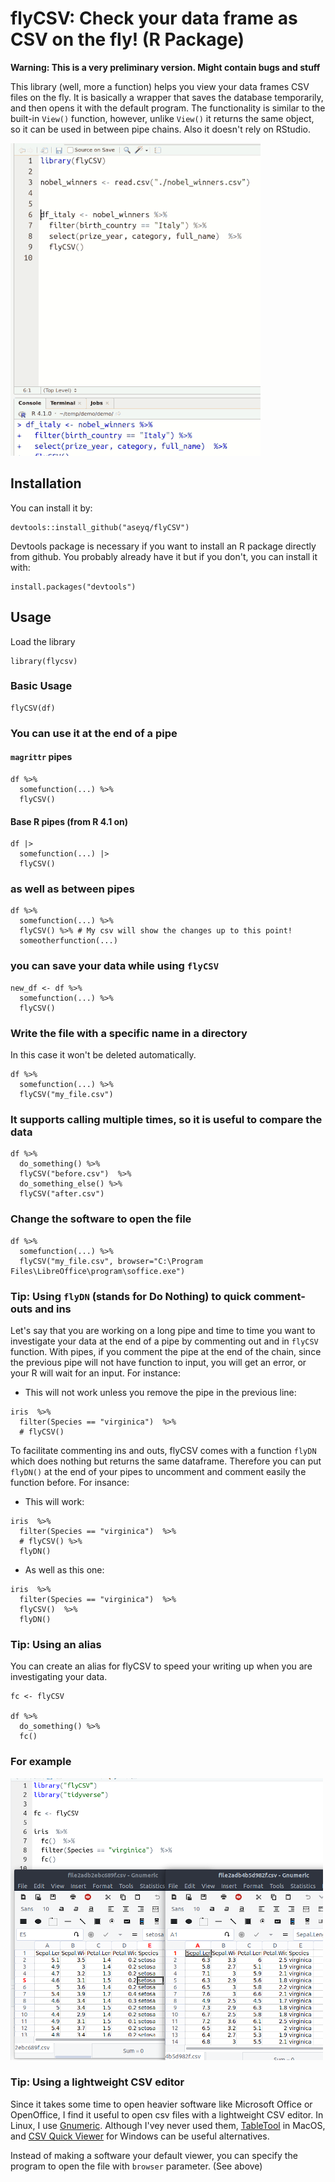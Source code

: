 # flyCSV: Check your data frame as CSV on the fly!  (R Package)
**Warning: This is a very preliminary version. Might contain bugs and stuff**

This library (well, more a function) helps you view your data frames CSV files on the fly. It is basically a wrapper that saves the database temporarily, and then opens it with the default program. The functionality is similar to the built-in `View()` function, however, unlike `View()` it returns the same object, so it can be used in between pipe chains. Also it doesn't rely on RStudio.

![example](https://raw.githubusercontent.com/aseyq/flyCSV/main/excluded/images/example.gif)


## Installation
You can install it by:

```
devtools::install_github("aseyq/flyCSV")
```

Devtools package is necessary if you want to install an R package directly from github. You probably already have it but if you don't, you can install it with:

```
install.packages("devtools")
```


## Usage
Load the library
```{r}
library(flycsv)
```

### Basic Usage
```{r}
flyCSV(df)
```

### You can use it at the end of a pipe
#### `magrittr` pipes
```{r}
df %>%
  somefunction(...) %>%
  flyCSV()
```  
  
#### Base R pipes (from R 4.1 on)
```{r}
df |>
  somefunction(...) |>
  flyCSV()
```
  
### as well as between pipes
```{r}
df %>%
  somefunction(...) %>%
  flyCSV() %>% # My csv will show the changes up to this point!
  someotherfunction(...)
```  


### you can save your data while using `flyCSV`
```{r}
new_df <- df %>%
  somefunction(...) %>%
  flyCSV() 
```  



### Write the file with a specific name in a directory
In this case it won't be deleted automatically.
```
df %>%
  somefunction(...) %>%
  flyCSV("my_file.csv")
```

### It supports calling multiple times, so it is useful to compare the data
```{r}
df %>%
  do_something() %>%
  flyCSV("before.csv")  %>% 
  do_something_else() %>%    
  flyCSV("after.csv")
```

### Change the software to open the file
```
df %>%
  somefunction(...) %>%
  flyCSV("my_file.csv", browser="C:\Program Files\LibreOffice\program\soffice.exe")
```
### Tip: Using `flyDN` (stands for Do Nothing) to quick comment-outs and ins
Let's say that you are working on a long pipe and time to time you want to investigate your 
data at the end of a pipe by commenting out and in `flyCSV` function. With pipes, if you
comment the pipe at the end of the chain, since the previous pipe will not have function to
input, you will get an error, or your R will wait for an input. For instance:

- This will not work unless you remove the pipe in the previous line:
```{r}
iris  %>% 
  filter(Species == "virginica")  %>% 
  # flyCSV()        
```

To facilitate commenting ins and outs, flyCSV comes with a function `flyDN` which does nothing but 
returns the same dataframe. Therefore you can put `flyDN()` at the end of your pipes to uncomment 
and comment easily the function before. For insance:

- This will work:
```{r}
iris  %>% 
  filter(Species == "virginica")  %>% 
  # flyCSV() %>%     
  flyDN() 
```

- As well as this one:
```{r}
iris  %>% 
  filter(Species == "virginica")  %>% 
  flyCSV()  %>% 
  flyDN() 
```


### Tip: Using an alias
You can create an alias for flyCSV to speed your writing up when you are investigating your data. 
```{r}
fc <- flyCSV

df %>%
  do_something() %>%
  fc() 
```

### For example
![example](https://raw.githubusercontent.com/aseyq/flyCSV/main/excluded/images/twodf.png)

### Tip: Using a lightweight CSV editor
Since it takes some time to open heavier software like Microsoft Office or OpenOffice, I find it useful to open csv files with a lightweight CSV editor. In Linux, I use [Gnumeric](http://www.gnumeric.org/). Although I'vey never used them, [TableTool](https://github.com/jakob/TableTool) in MacOS, and [CSV Quick Viewer](https://sourceforge.net/projects/csvquickviewer/) for Windows can be useful alternatives.

Instead of making a software your default viewer, you can specify the program to open the file with `browser` parameter. (See above)
